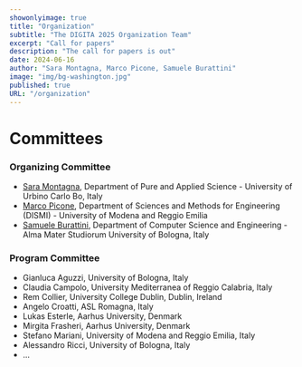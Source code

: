 ```yaml
---
showonlyimage: true
title: "Organization"
subtitle: "The DIGITA 2025 Organization Team"
excerpt: "Call for papers"
description: "The call for papers is out"
date: 2024-06-16
author: "Sara Montagna, Marco Picone, Samuele Burattini"
image: "img/bg-washington.jpg"
published: true
URL: "/organization"
---
```

# Committees

### Organizing Committee

* [Sara Montagna](https://www.uniurb.it/persone/sara-montagna), Department of Pure and Applied Science - University of Urbino Carlo Bo, Italy
* [Marco Picone](https://www.marcopicone.net/), Department of Sciences and Methods for Engineering (DISMI) - University of Modena and
Reggio Emilia
* [Samuele Burattini](https://www.unibo.it/sitoweb/samuele.burattini/en), Department of Computer Science and Engineering - Alma Mater Studiorum University of Bologna, Italy

### Program Committee

* Gianluca Aguzzi, University of Bologna, Italy
* Claudia Campolo, University Mediterranea of Reggio Calabria, Italy
* Rem Collier, University College Dublin, Dublin, Ireland
* Angelo Croatti, ASL Romagna, Italy
* Lukas Esterle, Aarhus University, Denmark
* Mirgita Frasheri, Aarhus University, Denmark
* Stefano Mariani, University of Modena and Reggio Emilia, Italy
* Alessandro Ricci, University of Bologna, Italy
* ...



